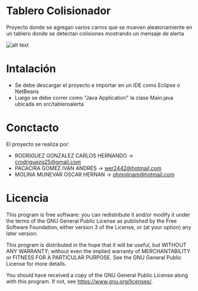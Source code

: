 # Tablero Colisionador
Proyecto donde se agregan varios carros que se mueven aleatoriamiente en un tablero donde se detectan colisiones mostrando un mensaje de alerta

![alt text](http://drive.google.com/uc?export=view&id=1Nub9NawXDCVXSEz9aZmy4kexiVKcdpG7)

# Intalación
  - Se debe descargar el proyecto e importar en un IDE como Eclipse o NetBeans
  - Luego se debe correr como "Java Application" la clase Main.java ubicada en src/tableroalerta 
# Conctacto
  El proyecto se realiza por:
  
  - RODRIGUEZ GONZALEZ CARLOS HERNANDO ->  crodriguezg25@gmail.com
  - PACACIRA GOMEZ IVAN ANDRES         ->  wer2442@hotmail.com
  - MOLINA MUNEVAR OSCAR HERNAN        ->  ohmolinam@hotmail.com
  
# Licencia

This program is free software: you can redistribute it and/or modify
it under the terms of the GNU General Public License as published by
the Free Software Foundation, either version 3 of the License, or
(at your option) any later version.

This program is distributed in the hope that it will be useful,
but WITHOUT ANY WARRANTY; without even the implied warranty of
MERCHANTABILITY or FITNESS FOR A PARTICULAR PURPOSE.  See the
GNU General Public License for more details.

You should have received a copy of the GNU General Public License
along with this program.  If not, see <https://www.gnu.org/licenses/>.
